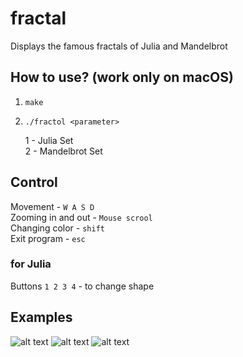 # fractal
 Displays the famous fractals of Julia and Mandelbrot
## How to use? (work only on macOS)
1) `make`
2) `./fractol <parameter>`  
 
   1 - Julia Set  
   2 - Mandelbrot Set  

## Control
Movement - `W A S D`  
Zooming in and out - `Mouse scrool`  
Changing color - `shift`  
Exit program - `esc`
### for Julia
Buttons `1 2 3 4` - to change shape

## Examples
![alt text](https://github.com/rvinnie/readme-files/raw/master/julia1.jpg "Julia 1")
![alt text](https://github.com/rvinnie/readme-files/raw/master/mandelbrot.jpg "Mandelbrot")
![alt text](https://github.com/rvinnie/readme-files/raw/master/julia2.jpg "Julia 2")
